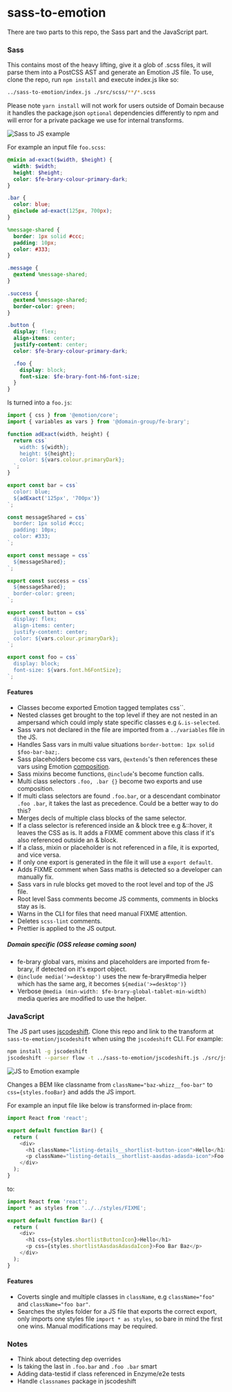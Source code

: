 # sass-to-emotion

There are two parts to this repo, the Sass part and the JavaScript part.

### Sass

This contains most of the heavy lifting, give it a glob of .scss files, it will parse them into a
PostCSS AST and generate an Emotion JS file. To use, clone the repo, run `npm install` and
execute index.js like so:
```sh
../sass-to-emotion/index.js ./src/scss/**/*.scss
```

Please note `yarn install` will not work for users outside of Domain because
it handles the package.json `optional` dependencies differently to npm
and will error for a private package we use for internal transforms.

![Sass to JS example](https://media.giphy.com/media/82oklJW3X4lQx9show/giphy.gif)

For example an input file `foo.scss`:

```scss
@mixin ad-exact($width, $height) {
  width: $width;
  height: $height;
  color: $fe-brary-colour-primary-dark;
}

.bar {
  color: blue;
  @include ad-exact(125px, 700px);
}

%message-shared {
  border: 1px solid #ccc;
  padding: 10px;
  color: #333;
}

.message {
  @extend %message-shared;
}

.success {
  @extend %message-shared;
  border-color: green;
}

.button {
  display: flex;
  align-items: center;
  justify-content: center;
  color: $fe-brary-colour-primary-dark;

  .foo {
    display: block;
    font-size: $fe-brary-font-h6-font-size;
  }
}
```

Is turned into a `foo.js`:

```js
import { css } from '@emotion/core';
import { variables as vars } from '@domain-group/fe-brary';

function adExact(width, height) {
  return css`
    width: ${width};
    height: ${height};
    color: ${vars.colour.primaryDark};
  `;
}

export const bar = css`
  color: blue;
  ${adExact('125px', '700px')}
`;

const messageShared = css`
  border: 1px solid #ccc;
  padding: 10px;
  color: #333;
`;

export const message = css`
  ${messageShared};
`;

export const success = css`
  ${messageShared};
  border-color: green;
`;

export const button = css`
  display: flex;
  align-items: center;
  justify-content: center;
  color: ${vars.colour.primaryDark};
`;

export const foo = css`
  display: block;
  font-size: ${vars.font.h6FontSize};
`;

```

#### Features

- Classes become exported Emotion tagged templates css\`\`.
- Nested classes get brought to the top level if they are not nested in an ampersand which could imply state
specific classes e.g `&.is-selected`.
- Sass vars not declared in the file are imported from a `../variables` file in the JS.
- Handles Sass vars in multi value situations `border-bottom: 1px solid $foo-bar-baz;`.
- Sass placeholders become css vars, `@extends`'s then references these vars using Emotion
[composition](https://emotion.sh/docs/composition).
- Sass mixins become functions, `@include`'s become function calls.
- Multi class selectors `.foo, .bar {}` become two exports and use composition.
- If multi class selectors are found `.foo.bar`, or a descendant combinator `.foo .bar`, it takes the last as precedence.
Could be a better way to do this?
- Merges decls of multiple class blocks of the same selector.
- If a class selector is referenced inside an & block tree e.g &::hover,
it leaves the CSS as is. It adds a FIXME comment above this class if it's also
referenced outside an & block.
- If a class, mixin or placeholder is not referenced in a file, it is exported, and vice versa.
- If only one export is generated in the file it will use a `export default`.
- Adds FIXME comment when Sass maths is detected so a developer can manually fix.
- Sass vars in rule blocks get moved to the root level and top of the JS file.
- Root level Sass comments become JS comments, comments in blocks stay as is.
- Warns in the CLI for files that need manual FIXME attention.
- Deletes `scss-lint` comments.
- Prettier is applied to the JS output.

##### Domain specific (OSS release coming soon)
- fe-brary global vars, mixins and placeholders are imported from fe-brary, if detected on it's export object.
- `@include media('>=desktop')` uses the new fe-brary#media helper which has the same arg,
it becomes `${media('>=desktop')}`
- Verbose `@media (min-width: $fe-brary-global-tablet-min-width)` media queries are modified to use the helper.

### JavaScript

The JS part uses [jscodeshift](https://github.com/facebook/jscodeshift).
Clone this repo and link to the transform at `sass-to-emotion/jscodeshift` when using the `jscodeshift` CLI.
For example:

```sh
npm install -g jscodeshift
jscodeshift --parser flow -t ../sass-to-emotion/jscodeshift.js ./src/js
```

![JS to Emotion example](https://media.giphy.com/media/2xFzMpZAxinybFs4im/giphy.gif)

Changes a BEM like classname from `className="baz-whizz__foo-bar"` to `css={styles.fooBar}` and adds the JS import.

For example an input file like below is transformed in-place from:

```js
import React from 'react';

export default function Bar() {
  return (
    <div>
      <h1 className="listing-details__shortlist-button-icon">Hello</h1>
      <p className="listing-details__shortlist-aasdas-adasda-icon">Foo Bar Baz</p>
    </div>
  );
}
```

to:

```js
import React from 'react';
import * as styles from '../../styles/FIXME';

export default function Bar() {
  return (
    <div>
      <h1 css={styles.shortlistButtonIcon}>Hello</h1>
      <p css={styles.shortlistAasdasAdasdaIcon}>Foo Bar Baz</p>
    </div>
  );
}
```

#### Features

- Coverts single and multiple classes in `className`, e.g `className="foo"` and `className="foo bar"`.
- Searches the styles folder for a JS file that exports the correct export, only imports one styles file
`import * as styles`, so bare in mind the first one wins. Manual modifications may be required.

### Notes

- Think about detecting dep overrides
- Is taking the last in `.foo.bar` and `.foo .bar` smart
- Adding data-testid if class referenced in Enzyme/e2e tests
- Handle `classnames` package in jscodeshift
